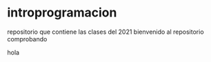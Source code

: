 # introprogramacion
repositorio que contiene las clases del 2021
bienvenido al repositorio 
comprobando 

hola 
